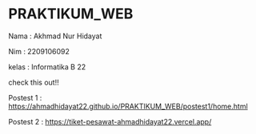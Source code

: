 # PRAKTIKUM_WEB





Nama : Akhmad Nur Hidayat

Nim : 2209106092

kelas : Informatika B 22


check this out!!

Postest 1 :  https://ahmadhidayat22.github.io/PRAKTIKUM_WEB/postest1/home.html

Postest 2 : 
https://tiket-pesawat-ahmadhidayat22.vercel.app/
